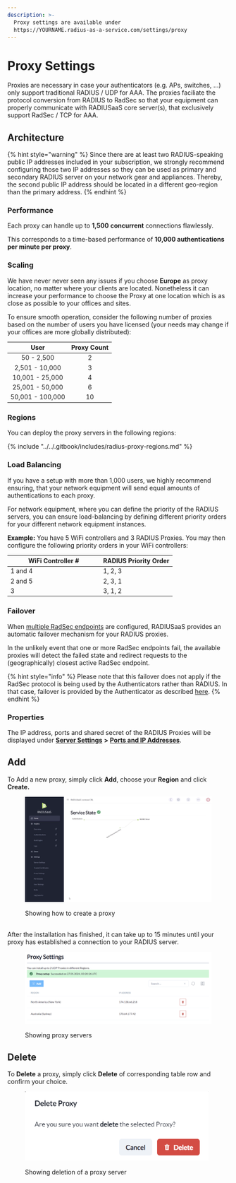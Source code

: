 ```yaml
---
description: >-
  Proxy settings are available under
  https://YOURNAME.radius-as-a-service.com/settings/proxy
---
```


# Proxy Settings

Proxies are necessary in case your authenticators (e.g. APs, switches, ...) only support traditional RADIUS / UDP for AAA. The proxies faciliate the protocol conversion from RADIUS to RadSec so that your equipment can properly communicate with RADIUSaaS core server(s), that exclusively support RadSec / TCP for AAA.

## Architecture

{% hint style="warning" %}
Since there are at least two RADIUS-speaking public IP addresses included in your subscription, we strongly recommend configuring those two IP addresses so they can be used as primary and secondary RADIUS server on your network gear and appliances. Thereby, the second public IP address should be located in a different geo-region than the primary address.
{% endhint %}

### Performance

Each proxy can handle up to **1,500** **concurrent** connections flawlessly.&#x20;

This corresponds to a time-based performance of **10,000 authentications per minute per proxy**.

### Scaling

We have never never seen any issues if you choose **Europe** as proxy location, no matter where your clients are located. Nonetheless it can increase your performance to choose the Proxy at one location which is as close as possible to your offices and sites.

To ensure smooth operation, consider the following number of proxies based on the number of users you have licensed (your needs may change if your offices are more globally distributed):

|       User       | Proxy Count |
| :--------------: | :---------: |
|    50 - 2,500    |      2      |
|  2,501 - 10,000  |      3      |
|  10,001 - 25,000 |      4      |
|  25,001 - 50,000 |      6      |
| 50,001 - 100,000 |      10     |

### Regions

You can deploy the proxy servers in the following regions:

{% include "../../.gitbook/includes/radius-proxy-regions.md" %}

### Load Balancing

If you have a setup with more than 1,000 users, we highly recommend ensuring, that your network equipment will send equal amounts of authentications to each proxy.

For network equipment, where you can define the priority of the RADIUS servers, you can ensure load-balancing by defining different priority orders for your different network equipment instances.

**Example:** You have 5 WiFi controllers and 3 RADIUS Proxies. You may then configure the following priority orders in your WiFi controllers:

<table><thead><tr><th width="196.5">WiFi Controller #</th><th>RADIUS Priority Order</th></tr></thead><tbody><tr><td>1 and 4</td><td>1, 2, 3</td></tr><tr><td>2 and 5</td><td>2, 3, 1</td></tr><tr><td>3</td><td>3, 1, 2</td></tr></tbody></table>

### Failover

When [multiple RadSec endpoints](settings-server.md#failover-and-redundancy) are configured, RADIUSaaS provides an automatic failover mechanism for your RADIUS proxies.&#x20;

In the unlikely event that one or more RadSec endpoints fail, the available proxies will detect the failed state and redirect requests to the (geographically) closest active RadSec endpoint.&#x20;

{% hint style="info" %}
Please note that this failover does not apply if the RadSec protocol is being used by the Authenticators rather than RADIUS. In that case, failover is provided by the Authenticator as described [here](https://docs.radiusaas.com/admin-portal/settings/settings-server#failover-and-redundancy). &#x20;
{% endhint %}

### Properties

The IP address, ports and shared secret of the RADIUS Proxies will be displayed under [**Server Settings**](settings-server.md) **>** [**Ports and IP Addresses**](settings-server.md#properties-1).

## Add&#x20;

To Add a new proxy, simply click **Add**, choose your **Region** and click **Create.**&#x20;

<figure><img src="../../../.gitbook/assets/AddingProxy.gif" alt=""><figcaption><p>Showing how to create a proxy</p></figcaption></figure>

\
After the installation has finished, it can take up to 15 minutes until your proxy has established a connection to your RADIUS server.

<figure><img src="../../../.gitbook/assets/image (431).png" alt=""><figcaption><p>Showing proxy servers</p></figcaption></figure>

## Delete

To **Delete** a proxy, simply click **Delete** of corresponding table row and confirm your choice.&#x20;

<figure><img src="../../../.gitbook/assets/image (397).png" alt="" width="417"><figcaption><p>Showing deletion of a proxy server</p></figcaption></figure>
